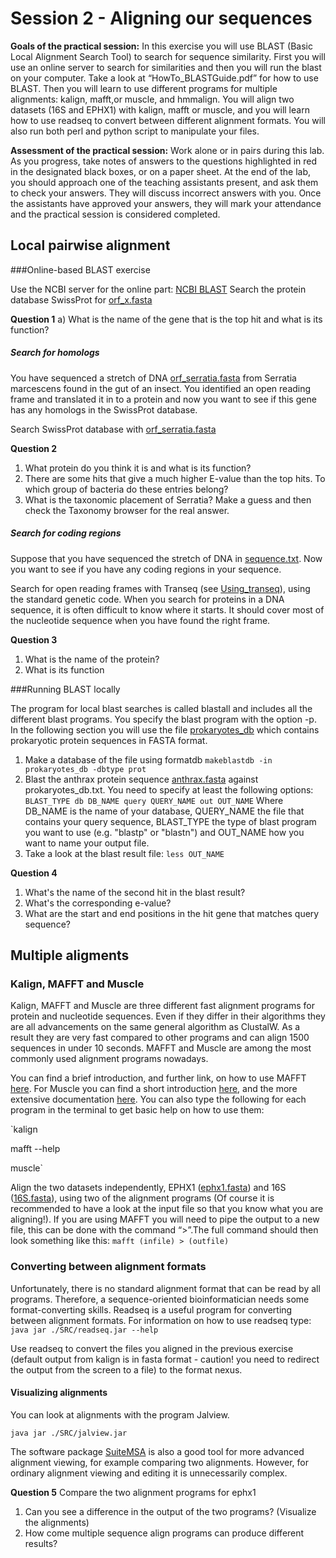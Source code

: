 
# Session 2 - Aligning our sequences 

**Goals of the practical session:** In this exercise you will use BLAST (Basic Local Alignment Search Tool) to search for sequence similarity. First you will use an online server to search for similarities and then you will run the blast on your computer. Take a look at “HowTo_BLASTGuide.pdf” for how to use BLAST. Then you will learn to use different programs for multiple alignments: kalign, mafft,or muscle, and hmmalign. You will align two datasets (16S and EPHX1) with kalign, mafft or muscle, and you will learn how to use readseq to convert between different alignment formats. You will also run both perl and python script to manipulate your files.

**Assessment of the practical session:** Work alone or in pairs during this lab. As you progress, take notes of answers to the questions highlighted in red in the designated black boxes, or on a paper sheet. At the end of the lab, you should approach one of the teaching assistants present, and ask them to check your answers. They will discuss incorrect answers with you. Once the assistants have approved your answers, they will mark your attendance and the practical session is considered completed.

## Local pairwise alignment
###Online-based BLAST exercise

Use the NCBI server for the online part: [NCBI BLAST](https://blast.ncbi.nlm.nih.gov/Blast.cgi?PROGRAM=blastp&PAGE_TYPE=BlastSearch&LINK_LOC=blasthome)
Search the protein database SwissProt for [orf_x.fasta](./DATA/Lab2/orf_x.fasta)

**Question 1**
a) What is the name of the gene that is the top hit and what is its function?

##### Search for homologs

You have sequenced a stretch of DNA [orf_serratia.fasta](./DATA/Lab2/orf_serratia.fasta) from Serratia marcescens found in the gut of an insect. You identified an open reading frame and translated it in to a protein and now you want to see if this gene has any homologs in the SwissProt database.

Search SwissProt database with [orf_serratia.fasta](./DATA/Lab2/orf_serratia.fasta)

**Question 2**
1. What protein do you think it is and what is its function?
2. There are some hits that give a much higher E-value than the top hits. To which group of bacteria do these entries belong?
3. What is the taxonomic placement of Serratia? Make a guess and then check the Taxonomy
browser for the real answer.

##### Search for coding regions

Suppose that you have sequenced the stretch of DNA in [sequence.txt](./DATA/Lab2/sequence.txt). Now you want to see if you have any coding regions in your sequence.

Search for open reading frames with Transeq (see [Using_transeq](./extra/Using_transeq.md)), using the standard genetic code. When you search for proteins in a DNA sequence, it is often difficult to know where it starts. It should cover most of the nucleotide sequence when you have found the right frame.

**Question 3**
1. What is the name of the protein?
2. What is its function

###Running BLAST locally

The program for local blast searches is called blastall and includes all the different blast programs. You specify the blast program with the option -p. In the following section you will use the file [prokaryotes_db](./DATA/Lab2/prokaryotes_db) which contains prokaryotic protein sequences in FASTA format.


1. Make a database of the file using formatdb
`makeblastdb -in prokaryotes_db -dbtype prot`
2. Blast the anthrax protein sequence [anthrax.fasta](./DATA/Lab2/anthrax.fasta) against prokaryotes_db.txt. You need to specify at least the following options:
`BLAST_TYPE db DB_NAME query QUERY_NAME out OUT_NAME`
   Where DB_NAME is the name of your database, QUERY_NAME the file that
contains your query sequence, BLAST_TYPE the type of blast program you
want to use (e.g. "blastp" or "blastn") and OUT_NAME how you want to
name your output file.
3. Take a look at the blast result file:
`less OUT_NAME`

**Question 4**

1. What's the name of the second hit in the blast result?
2. What's the corresponding e-value?
3. What are the start and end positions in the hit gene that matches query sequence?


## Multiple aligments 
### Kalign, MAFFT and Muscle

Kalign, MAFFT and Muscle are three different fast alignment programs for protein and nucleotide sequences. Even if they differ in their algorithms they are all advancements on the same general algorithm as ClustalW. As a result they are very fast compared to other programs and can align 1500 sequences in under 10 seconds. MAFFT and Muscle are among the most commonly used alignment programs nowadays.

You can find a brief introduction, and further link, on how to use MAFFT [here](https://mafft.cbrc.jp/alignment/software/). For Muscle you can find a short introduction [here](http://www.drive5.com/muscle/manual/basic_alignment.html), and the more extensive documentation [here](http://www.drive5.com/muscle/manual/). You can also type the following for each program in the terminal to get basic help on how to use them:

`kalign

mafft --help

muscle`

Align the two datasets independently, EPHX1 ([ephx1.fasta](./DATA/Lab2/ephx1.fasta)) and 16S ([16S.fasta](./DATA/Lab2/16S.fasta)), using two of the alignment programs (Of course it is recommended to have a look at the input file so that you know what you are aligning!). If you are using MAFFT you will need to pipe the output to a new file, this
can be done with the command “>”.The full command should then look something like this:
`mafft (infile) > (outfile)`

### Converting between alignment formats
Unfortunately, there is no standard alignment format that can be read by all programs. Therefore, a sequence-oriented bioinformatician needs some format-converting skills. Readseq is a useful program for converting between alignment formats. For information on how to use readseq type:
`java jar ./SRC/readseq.jar --help`

Use readseq to convert the files you aligned in the previous exercise (default output from kalign is in fasta format - caution! you need to redirect the output from the screen to a file) to the format nexus.

#### Visualizing alignments
You can look at alignments with the program Jalview.

`java jar ./SRC/jalview.jar`

The software package [SuiteMSA](http://bioinfolab.unl.edu/~canderson/SuiteMSA/) is also a good tool for more advanced alignment viewing, for example comparing two alignments. However, for ordinary alignment viewing and editing it is unnecessarily complex.

**Question 5** 
Compare the two alignment programs for ephx1
1. Can you see a difference in the output of the two programs? (Visualize the alignments)
2. How come multiple sequence align programs can produce different results?


